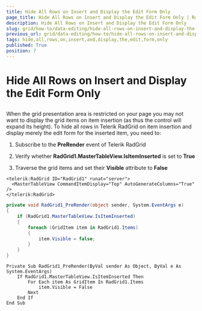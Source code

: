 ```yaml
---
title: Hide All Rows on Insert and Display the Edit Form Only
page_title: Hide All Rows on Insert and Display the Edit Form Only | RadGrid for ASP.NET AJAX Documentation
description: Hide All Rows on Insert and Display the Edit Form Only
slug: grid/how-to/data-editing/hide-all-rows-on-insert-and-display-the-edit-form-only
previous_url: grid/data-editing/how-to/hide-all-rows-on-insert-and-display-the-edit-form-only
tags: hide,all,rows,on,insert,and,display,the,edit,form,only
published: True
position: 7
---
```


# Hide All Rows on Insert and Display the Edit Form Only



##

When the grid presentation area is restricted on your page you may not want to display the grid items on item insertion (as thus the control will expand its height). To hide all rows in Telerik RadGrid on item insertion and display merely the edit form for the inserted item, you need to:

1. Subscribe to the **PreRender** event of Telerik RadGrid

1. Verify whether **RadGrid1.MasterTableView.IsItemInserted** is set to **True**

1. Traverse the grid items and set their **Visible** attribute to **False**



````ASP.NET
<telerik:RadGrid ID="RadGrid1" runat="server">
  <MasterTableView CommandItemDisplay="Top" AutoGenerateColumns="True" />
</telerik:RadGrid>
````
````C#
private void RadGrid1_PreRender(object sender, System.EventArgs e)
{
    if (RadGrid1.MasterTableView.IsItemInserted)
    {
        foreach (GridItem item in RadGrid1.Items)
        {
            item.Visible = false;
        }
    }
}
````
````VB
Private Sub RadGrid1_PreRender(ByVal sender As Object, ByVal e As System.EventArgs)
    If RadGrid1.MasterTableView.IsItemInserted Then
        For Each item As GridItem In RadGrid1.Items
            item.Visible = False
        Next
    End If
End Sub
````


